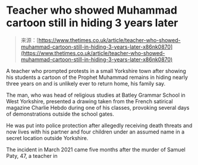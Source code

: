 <!--yml
category: 未分类
date: 2024-05-27 15:16:26
-->

# Teacher who showed Muhammad cartoon still in hiding 3 years later

> 来源：[https://www.thetimes.co.uk/article/teacher-who-showed-muhammad-cartoon-still-in-hiding-3-years-later-x86nk0870](https://www.thetimes.co.uk/article/teacher-who-showed-muhammad-cartoon-still-in-hiding-3-years-later-x86nk0870)

A teacher who prompted protests in a small Yorkshire town after showing his students a cartoon of the Prophet Muhammad remains in hiding nearly three years on and is unlikely ever to return home, his family say.

The man, who was head of religious studies at Batley Grammar School in West Yorkshire, presented a drawing taken from the French satirical magazine Charlie Hebdo during one of his classes, provoking several days of demonstrations outside the school gates.

He was put into police protection after allegedly receiving death threats and now lives with his partner and four children under an assumed name in a secret location outside Yorkshire.

The incident in March 2021 came five months after the murder of Samuel Paty, 47, a teacher in